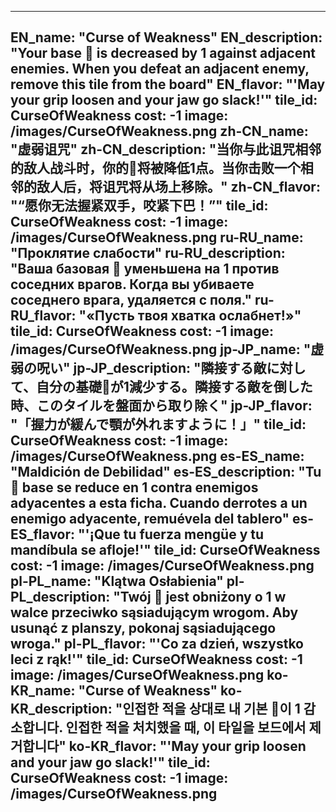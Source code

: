 ---

EN_name: "Curse of Weakness"
EN_description: "Your base 🔸 is decreased by 1 against adjacent enemies. When you defeat an adjacent enemy, remove this tile from the board"
EN_flavor: "'May your grip loosen and your jaw go slack!'"
tile_id: CurseOfWeakness
cost: -1
image: /images/CurseOfWeakness.png
zh-CN_name: "虚弱诅咒"
zh-CN_description: "当你与此诅咒相邻的敌人战斗时，你的🔸将被降低1点。当你击败一个相邻的敌人后，将诅咒将从场上移除。"
zh-CN_flavor: "“愿你无法握紧双手，咬紧下巴！”"
tile_id: CurseOfWeakness
cost: -1
image: /images/CurseOfWeakness.png
ru-RU_name: "Проклятие слабости"
ru-RU_description: "Ваша базовая 🔸 уменьшена на 1 против соседних врагов. Когда вы убиваете соседнего врага, удаляется с поля."
ru-RU_flavor: "«Пусть твоя хватка ослабнет!»"
tile_id: CurseOfWeakness
cost: -1
image: /images/CurseOfWeakness.png
jp-JP_name: "虚弱の呪い"
jp-JP_description: "隣接する敵に対して、自分の基礎🔸が1減少する。隣接する敵を倒した時、このタイルを盤面から取り除く"
jp-JP_flavor: "「握力が緩んで顎が外れますように！」"
tile_id: CurseOfWeakness
cost: -1
image: /images/CurseOfWeakness.png
es-ES_name: "Maldición de Debilidad"
es-ES_description: "Tu 🔸 base se reduce en 1 contra enemigos adyacentes a esta ficha. Cuando derrotes a un enemigo adyacente, remuévela del tablero"
es-ES_flavor: "'¡Que tu fuerza mengüe y tu mandíbula se afloje!'"
tile_id: CurseOfWeakness
cost: -1
image: /images/CurseOfWeakness.png
pl-PL_name: "Klątwa Osłabienia"
pl-PL_description: "Twój 🔸 jest obniżony o 1 w walce przeciwko sąsiadującym wrogom. Aby usunąć z planszy, pokonaj sąsiadującego wroga."
pl-PL_flavor: "'Co za dzień, wszystko leci z rąk!'"
tile_id: CurseOfWeakness
cost: -1
image: /images/CurseOfWeakness.png
ko-KR_name: "Curse of Weakness"
ko-KR_description: "인접한 적을 상대로 내 기본 🔸이 1 감소합니다. 인접한 적을 처치했을 때, 이 타일을 보드에서 제거합니다"
ko-KR_flavor: "'May your grip loosen and your jaw go slack!'"
tile_id: CurseOfWeakness
cost: -1
image: /images/CurseOfWeakness.png
---
